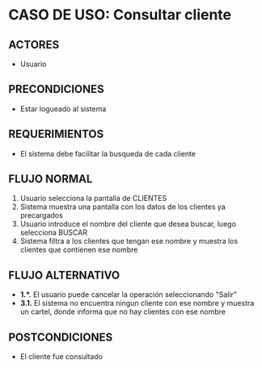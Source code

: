 # CASO DE USO: Consultar cliente

## ACTORES
- Usuario

## PRECONDICIONES
- Estar logueado al sistema

## REQUERIMIENTOS
- El sistema debe facilitar la busqueda de cada cliente

## FLUJO NORMAL
1. Usuario selecciona la pantalla de CLIENTES
2. Sistema muestra una pantalla con los datos de los clientes ya precargados
3. Usuario introduce el nombre del cliente que desea buscar, luego selecciona BUSCAR
4. Sistema filtra a los clientes que tengan ese nombre y muestra los clientes que contienen ese nombre

## FLUJO ALTERNATIVO
- **1.*.**  El usuario puede cancelar la operación seleccionando "Salir"
- **3.1.** El sistema no encuentra ningun cliente con ese nombre y muestra un cartel, donde informa que no hay clientes con ese nombre

## POSTCONDICIONES
- El cliente fue consultado
